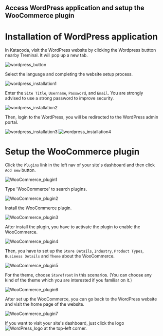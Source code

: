## Access WordPress application and setup the WooCommerce plugin

# Installation of WordPress application
In Katacoda, visit the WordPress website by clicking the Wordpress buttton nearby Treminal. It will pop up a new tab.

![wordpress_button](./images/26.jpg?raw=true)

Select the language and completing the website setup process.

![wordpress_installation1](./images/1.jpg?raw=true)

Enter the `Site Title`, `Username`, `Password`, and `Email`.
You are strongly advised to use a strong password to improve security.

![wordpress_installation2](./images/2.jpg?raw=true)

Then, login to the WordPress, you will be redirected to the WordPress admin portal.

![wordpress_installation3](./images/4.jpg?raw=true)
![wordpress_installation4](./images/5.jpg?raw=true)

# Setup the WooCommerce plugin
Click the `Plugins` link in the left nav of your site's dashboard and then click `Add new` button.

![WooCommerce_plugin1](./images/7.jpg??raw=true)

Type 'WooCommerce' to search plugins.

![WooCommerce_plugin2](./images/9.jpg?raw=true)

Install the WooCommerce plugin.

![WooCommerce_plugin3](./images/10.jpg?raw=true)

After install the plugin, you have to activate the plugin to enable the WooCommerce.

![WooCommerce_plugin4](./images/11.jpg?raw=true)

Then, you have to set up the `Store Details`, `Industry`, `Product Types`, `Business Details` and `Theme` about the WooCommerce.

![WooCommerce_plugin5](./images/12.jpg?raw=true)

For the theme, choose `Storefront` in this scenarios. (You can choose any kind of the theme which you are interested if you familiar on it.)

![WooCommerce_plugin6](./images/17.jpg?raw=true)

After set up the WooCommerce, you can go back to the WordPress website and visit the home page of the website.

![WooCommerce_plugin7](./images/18.jpg?raw=true)

If you want to visit your site's dashboard, just click the logo ![WordPress_logo](./images/19.jpg?raw=true) at the top-left corner.


